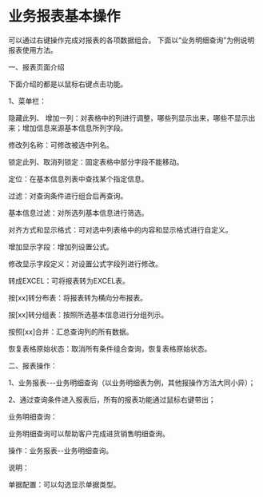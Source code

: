 # 业务报表基本操作<Badge text="工贸T系列"> </Badge>

可以通过右键操作完成对报表的各项数据组合。
下面以“业务明细查询”为例说明报表使用方法。

一、报表页面介绍

下面介绍的都是以鼠标右键点击功能。

1、菜单栏：

隐藏此列、 增加一列：对表格中的列进行调整，哪些列显示出来，哪些不显示出来；增加信息来源基本信息所列字段。

修改列名称：可修改被选中列名。

锁定此列、取消列锁定：固定表格中部分字段不能移动。

定位：在基本信息列表中查找某个指定信息。

过滤：对查询条件进行组合后再查询。

基本信息过滤：对所选列基本信息进行筛选。

对齐方式和显示格式：可对选中列表格中的内容和显示格式进行自定义。

增加显示字段：增加列设置公式。

修改显示字段定义：对设置公式字段列进行修改。

转成EXCEL：可将报表转为EXCEL表。

按[xx]转分布表：将报表转为横向分布报表。

按[xx]转分组表：按照所选基本信息进行分组列示。

按照[xx]合并：汇总查询列的所有数据。

恢复表格原始状态：取消所有条件组合查询，恢复表格原始状态。

二、报表操作：

1、业务报表---业务明细查询（以业务明细表为例，其他报操作方法大同小异）；

2、通过查询条件进入报表后，所有的报表功能通过鼠标右键带出；

业务明细查询：

业务明细查询可以帮助客户完成进货销售明细查询。

操作：业务报表--业务明细查询。

说明：

单据配置：可以勾选显示单据类型。